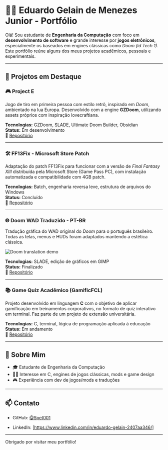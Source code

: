 # 👨‍💻 Eduardo Gelain de Menezes Junior - Portfólio

Olá! Sou estudante de **Engenharia da Computação** com foco em **desenvolvimento de software** e grande interesse por **jogos eletrônicos**, especialmente os baseados em engines clássicas como *Doom (id Tech 1)*. Este portfólio reúne alguns dos meus projetos acadêmicos, pessoais e experimentais.

---

## 🚀 Projetos em Destaque

### 🎮 Project E
Jogo de tiro em primeira pessoa com estilo retrô, inspirado em *Doom*, ambientado na lua Europa. Desenvolvido com a engine **GZDoom**, utilizando assets próprios com inspiração lovecraftiana.

**Tecnologias:** GZDoom, SLADE, Ultimate Doom Builder, Obsidian  
**Status:** Em desenvolvimento  
🔗 [Repositório](https://github.com/Spet001/ProjectE)

---

### 🛠️ FF13Fix - Microsoft Store Patch
Adaptação do patch FF13Fix para funcionar com a versão de *Final Fantasy XIII* distribuída pela Microsoft Store (Game Pass PC), com instalação automatizada e compatibilidade com 4GB patch.

**Tecnologias:** Batch, engenharia reversa leve, estrutura de arquivos do Windows  
**Status:** Concluído  
🔗 [Repositório](https://github.com/Spet001/FF13-MS-Store)

---

### 🌐 Doom WAD Traduzido - PT-BR
Tradução gráfica do WAD original do *Doom* para o português brasileiro. Todas as telas, menus e HUDs foram adaptados mantendo a estética clássica.

![Doom translation demo](Assets/demotranslate.gif)

**Tecnologias:** SLADE, edição de gráficos em GIMP  
**Status:** Finalizado  
🔗 [Repositório](https://github.com/Spet001/Doom-WAD-Traduzido-PTBR)

---

### 📚 Game Quiz Acadêmico (GamificFCL)
Projeto desenvolvido em linguagem **C** com o objetivo de aplicar gamificação em treinamentos corporativos, no formato de quiz interativo em terminal. Faz parte de um projeto de extensão universitária.

**Tecnologias:** C, terminal, lógica de programação aplicada à educação  
**Status:** Em andamento  
🔗 [Repositório](https://github.com/Spet001/GamificFCL)

---

## 🧠 Sobre Mim

- 🎓 Estudante de Engenharia da Computação 
- 👨‍💻 Interesse em C, engines de jogos clássicas, mods e game design
- 🎮 Experiência com dev de jogos/mods e traduções


---

## 📫 Contato

- GitHub: [@Spet001](https://github.com/Spet001)

- LinkedIn: [https://www.linkedin.com/in/eduardo-gelain-2407aa346/]

---

Obrigado por visitar meu portfólio!
